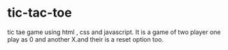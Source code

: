 # tic-tac-toe
tic tae game using html , css and javascript. It is a game of two player one play as 0 and another X.and their is a reset option too.

